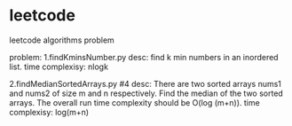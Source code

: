 # leetcode
leetcode algorithms problem  

problem:
1.findKminsNumber.py
  desc: find k min numbers in an inordered list.
  time complexisy: nlogk

2.findMedianSortedArrays.py
  #4
  desc: There are two sorted arrays nums1 and nums2 of size m and n respectively. Find the median of the two sorted arrays. The overall run time complexity        should be O(log (m+n)).
  time complexisy: log(m+n)
